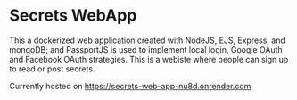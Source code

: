 # Secrets WebApp

This a dockerized web application created with NodeJS, EJS, Express, and mongoDB; and PassportJS is used to implement local login, Google OAuth and Facebook OAuth strategies. This is a webiste where people can sign up to read or post secrets.

Currently hosted on https://secrets-web-app-nu8d.onrender.com
